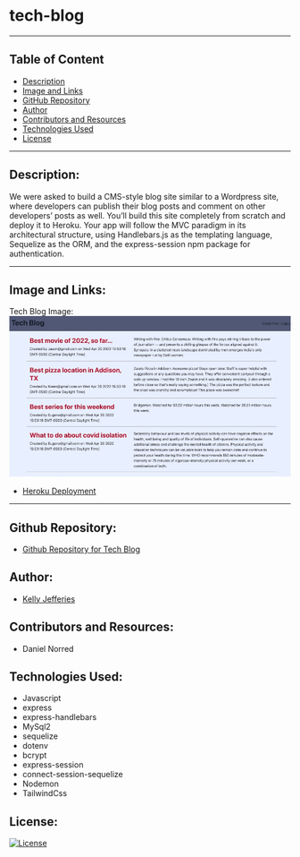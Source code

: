 # tech-blog
-------







## Table of Content

- [Description](#description)
- [Image and Links](#image-and-links)
- [GitHub Repository](#github-repository)
- [Author](#author)  
- [Contributors and Resources](#contributors-and-resources)
- [Technologies Used](#technologies-used) 
- [License](#license)

-------
## Description:  
We were asked to build a CMS-style blog site similar to a Wordpress site, where developers can publish their blog posts and comment on other developers’ posts as well. You’ll build this site completely from scratch and deploy it to Heroku. Your app will follow the MVC paradigm in its architectural structure, using Handlebars.js as the templating language, Sequelize as the ORM, and the express-session npm package for authentication.

-------
## Image and Links:

Tech Blog Image:
![Screenshot of Tech Blog Site](./public/images/tech-blog.jpg)

- [Heroku Deployment](https://note-taker-2022-3.herokuapp.com/)

----
## Github Repository:

- [Github Repository for Tech Blog](https://github.com/ksjefferies/tech-blog)

## Author:

- [Kelly Jefferies](https://github.com/ksjefferies)

## Contributors and Resources:

- Daniel Norred

## Technologies Used:
- Javascript
- express
- express-handlebars
- MySql2
- sequelize
- dotenv
- bcrypt
- express-session
- connect-session-sequelize 
- Nodemon
- TailwindCss

## License:

[![License](https://img.shields.io/badge/License-MIT%20License-Green)](http://choosealicense.com/licenses/mit/)
